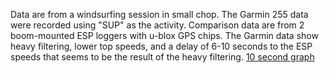 Data are from a windsurfing session in small chop. The Garmin 255 data were recorded using "SUP" as the activity. 
Comparison data are from 2 boom-mounted ESP loggers with u-blox GPS chips.
The Garmin data show heavy filtering, lower top speeds, and a delay of 6-10 seconds to the ESP speeds that seems to be the result of the heavy filtering.
[10 second graph](240318_top10sec.png)
